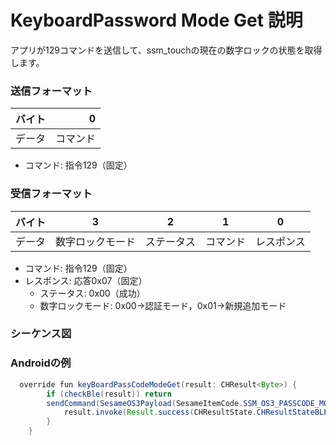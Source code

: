 # KeyboardPassword Mode Get 説明
アプリが129コマンドを送信して、ssm_touchの現在の数字ロックの状態を取得します。

### 送信フォーマット

|  バイト  |       0 |
|:------:|-------:|
| データ   |  コマンド |

- コマンド: 指令129（固定）

### 受信フォーマット

| バイト  |    3    | 2   |     1     |     0      |
|:---:|:-------:|:------:|:----:|:---------:|
| データ | 数字ロックモード | ステータス | コマンド |レスポンス   |
- コマンド: 指令129（固定）
- レスポンス: 応答0x07（固定）
  - ステータス: 0x00（成功）
  - 数字ロックモード: 0x00->認証モード，0x01->新規追加モード

### シーケンス図
<!-- ![アイコン](kbpc_mode_get.svg) -->

### Androidの例
```java
  override fun keyBoardPassCodeModeGet(result: CHResult<Byte>) {
        if (checkBle(result)) return
        sendCommand(SesameOS3Payload(SesameItemCode.SSM_OS3_PASSCODE_MODE_GET.value, byteArrayOf())) { res ->
            result.invoke(Result.success(CHResultState.CHResultStateBLE(res.payload[0])))
        }
    }

